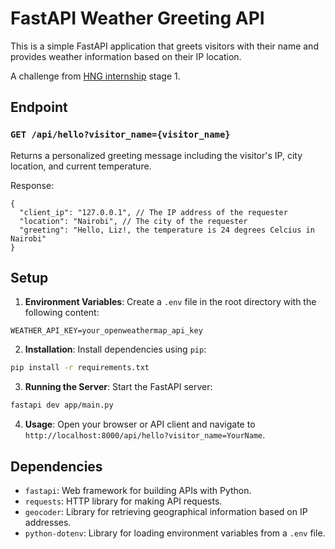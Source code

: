 # FastAPI Weather Greeting API

This is a simple FastAPI application that greets visitors with their name and provides weather information based on their IP location.

A challenge from [HNG internship](https://hng.tech/internship) stage 1.

## Endpoint

### `GET /api/hello?visitor_name={visitor_name}`

Returns a personalized greeting message including the visitor's IP, city location, and current temperature.

Response:

```
{
  "client_ip": "127.0.0.1", // The IP address of the requester
  "location": "Nairobi", // The city of the requester
  "greeting": "Hello, Liz!, the temperature is 24 degrees Celcius in Nairobi"
}
```

## Setup

1. **Environment Variables**: Create a `.env` file in the root directory with the following content:

```
WEATHER_API_KEY=your_openweathermap_api_key
```

2. **Installation**: Install dependencies using `pip`:

```bash
pip install -r requirements.txt
```

3. **Running the Server**: Start the FastAPI server:

```bash
fastapi dev app/main.py
```

4. **Usage**: Open your browser or API client and navigate to `http://localhost:8000/api/hello?visitor_name=YourName`.

## Dependencies

- `fastapi`: Web framework for building APIs with Python.
- `requests`: HTTP library for making API requests.
- `geocoder`: Library for retrieving geographical information based on IP addresses.
- `python-dotenv`: Library for loading environment variables from a `.env` file.
